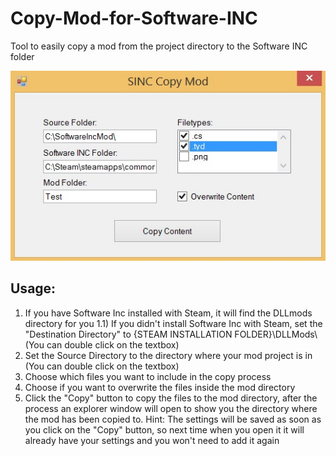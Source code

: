 # Copy-Mod-for-Software-INC
Tool to easily copy a mod from the project directory to the Software INC folder

![Screenshot](https://github.com/daredloco/Copy-Mod-for-Software-INC/blob/master/screenshot.jpg?raw=true)

## Usage:
1) If you have Software Inc installed with Steam, it will find the DLLmods directory for you
1.1) If you didn't install Software Inc with Steam, set the "Destination Directory" to {STEAM INSTALLATION FOLDER}\DLLMods\ (You can double click on the textbox)
2) Set the Source Directory to the directory where your mod project is in (You can double click on the textbox)
3) Choose which files you want to include in the copy process
4) Choose if you want to overwrite the files inside the mod directory
5) Click the "Copy" button to copy the files to the mod directory, after the process an explorer window will open to show you the directory where the mod has been copied to.
Hint: The settings will be saved as soon as you click on the "Copy" button, so next time when you open it it will already have your settings and you won't need to add it again
